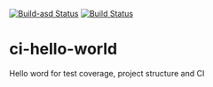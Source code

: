 [![Build-asd Status](https://travis-ci.org/lobzison/ci-hello-world.svg?branch=master)](https://travis-ci.org/lobzison/ci-hello-world)
[![Build Status](https://travis-ci.org/lobzison/ci-hello-world.svg?branch=improvements)](https://travis-ci.org/lobzison/ci-hello-world)
# ci-hello-world
Hello word for test coverage, project structure and CI
